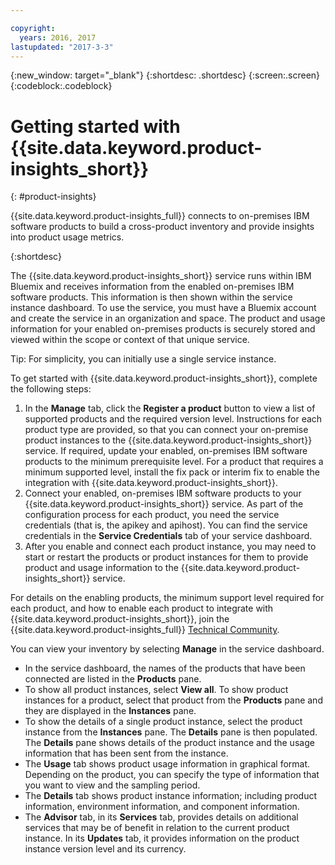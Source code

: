 ```yaml
---

copyright:
  years: 2016, 2017
lastupdated: "2017-3-3"
---
```


{:new_window: target="_blank"}
{:shortdesc: .shortdesc}
{:screen:.screen}
{:codeblock:.codeblock}


# Getting started with {{site.data.keyword.product-insights_short}}
{: #product-insights}

{{site.data.keyword.product-insights_full}} connects to on-premises IBM software products to build a cross-product inventory and provide insights into product usage metrics.

{:shortdesc}

The {{site.data.keyword.product-insights_short}} service runs within IBM Bluemix and receives information from the enabled on-premises IBM software products. This information is then shown within the service instance dashboard. To use the service, you must have a Bluemix account and create the service in an organization and space. The product and usage information for your enabled on-premises products is securely stored and viewed within the scope or context of that unique service. 

Tip: For simplicity, you can initially use a single service instance.

To get started with {{site.data.keyword.product-insights_short}}, complete the following steps:

1.  In the **Manage** tab, click the **Register a product** button to view a list of supported products and the required version level. Instructions for each product type are provided, so that you can connect your on-premise product instances to the {{site.data.keyword.product-insights_short}} service. If required, update your enabled, on-premises IBM software products to the minimum prerequisite level. For a product that requires a minimum supported level, install the fix pack or interim fix to enable the integration with {{site.data.keyword.product-insights_short}}. 
2.  Connect your enabled, on-premises IBM software products to your {{site.data.keyword.product-insights_short}} service. As part of the configuration process for each product, you need the service credentials (that is, the apikey and apihost). You can find the service credentials in the **Service Credentials** tab of your service dashboard. 
3.  After you enable and connect each product instance, you may need to start or restart the products or product instances for them to provide product and usage information to the {{site.data.keyword.product-insights_short}} service. 

For details on the enabling products, the minimum support level required for each product, and how to enable each product to integrate with {{site.data.keyword.product-insights_short}}, join the {{site.data.keyword.product-insights_full}} [Technical Community](https://developer.ibm.com/product-insights/).

You can view your inventory by selecting **Manage** in the service dashboard.  

* In the service dashboard, the names of the products that have been connected are listed in the **Products** pane. 
* To show all product instances, select **View all**. To show product instances for a product, select that product from the **Products** pane and they are displayed in the **Instances** pane.
* To show the details of a single product instance, select the product instance from the **Instances** pane. The **Details** pane is then populated. The **Details** pane shows details of the product instance and the usage information that has been sent from the instance.
* The **Usage** tab shows product usage information in graphical format. Depending on the product, you can specify the type of information that you want to view and the sampling period.
* The **Details** tab shows product instance information; including product information, environment information, and component information.
* The **Advisor** tab, in its **Services** tab, provides details on additional services that may be of benefit in relation to the current product instance. In its **Updates** tab, it provides information on the product instance version level and its currency.







